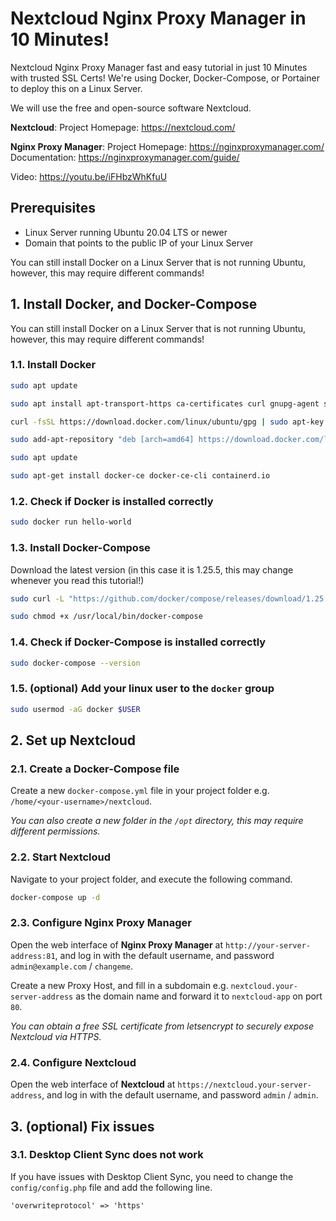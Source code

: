 # Nextcloud Nginx Proxy Manager in 10 Minutes!
Nextcloud Nginx Proxy Manager fast and easy tutorial in just 10 Minutes with trusted SSL Certs! We're using Docker, Docker-Compose, or Portainer to deploy this on a Linux Server.

We will use the free and open-source software Nextcloud.

**Nextcloud**:
Project Homepage: https://nextcloud.com/

**Nginx Proxy Manager**:
Project Homepage: https://nginxproxymanager.com/
Documentation: https://nginxproxymanager.com/guide/

Video: https://youtu.be/iFHbzWhKfuU

## Prerequisites

- Linux Server running Ubuntu 20.04 LTS or newer
- Domain that points to the public IP of your Linux Server

You can still install Docker on a Linux Server that is not running Ubuntu, however, this may require different commands!

## 1. Install Docker, and Docker-Compose
 
You can still install Docker on a Linux Server that is not running Ubuntu, however, this may require different commands!

### 1.1. Install Docker
```bash
sudo apt update

sudo apt install apt-transport-https ca-certificates curl gnupg-agent software-properties-common

curl -fsSL https://download.docker.com/linux/ubuntu/gpg | sudo apt-key add -

sudo add-apt-repository "deb [arch=amd64] https://download.docker.com/linux/ubuntu $(lsb_release -cs) stable"

sudo apt update

sudo apt-get install docker-ce docker-ce-cli containerd.io
```

### 1.2. Check if Docker is installed correctly
```bash
sudo docker run hello-world
```

### 1.3. Install Docker-Compose

Download the latest version (in this case it is 1.25.5, this may change whenever you read this tutorial!)

```bash
sudo curl -L "https://github.com/docker/compose/releases/download/1.25.5/docker-compose-$(uname -s)-$(uname -m)" -o /usr/local/bin/docker-compose

sudo chmod +x /usr/local/bin/docker-compose
```

### 1.4. Check if Docker-Compose is installed correctly
```bash
sudo docker-compose --version
```

### 1.5. (optional) Add your linux user to the `docker` group
```bash
sudo usermod -aG docker $USER
```

## 2. Set up Nextcloud

### 2.1. Create a Docker-Compose file

Create a new `docker-compose.yml` file in your project folder e.g. `/home/<your-username>/nextcloud`.

*You can also create a new folder in the `/opt` directory, this may require different permissions.*

### 2.2. Start Nextcloud

Navigate to your project folder, and execute the following command.

```bash
docker-compose up -d
```

### 2.3. Configure Nginx Proxy Manager

Open the web interface of **Nginx Proxy Manager** at `http://your-server-address:81`, and log in with the default username, and password `admin@example.com` / `changeme`. 

Create a new Proxy Host, and fill in a subdomain e.g. `nextcloud.your-server-address` as the domain name and forward it to `nextcloud-app` on port `80`.

*You can obtain a free SSL certificate from letsencrypt to securely expose Nextcloud via HTTPS.*

### 2.4. Configure Nextcloud

Open the web interface of **Nextcloud** at `https://nextcloud.your-server-address`, and log in with the default username, and password `admin` / `admin`. 

## 3. (optional) Fix issues

### 3.1. Desktop Client Sync does not work

If you have issues with Desktop Client Sync, you need to change the `config/config.php` file and add the following line.

```
'overwriteprotocol' => 'https'
```
